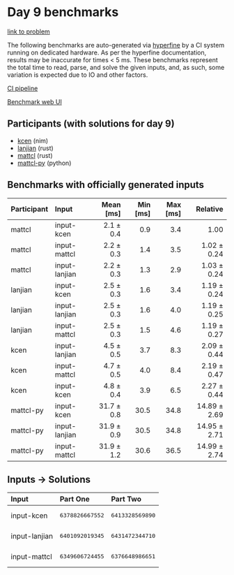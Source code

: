 # Day 9 benchmarks

[link to problem](https://adventofcode.com/2024/day/9)

The following benchmarks are auto-generated via
[hyperfine](https://github.com/sharkdp/hyperfine) by a CI system running on
dedicated hardware. As per the hyperfine documentation, results may be
inaccurate for times < 5 ms. These benchmarks represent the total time to read,
parse, and solve the given inputs, and, as such, some variation is expected due
to IO and other factors.

[CI pipeline](http://ci.papercode.net:8080/teams/main/pipelines/aoc2024)

[Benchmark web UI](https://aoc.ancalagon.black)


## Participants (with solutions for day 9)

- [kcen](https://github.com/kcen/aoc2024) (nim)
- [lanjian](https://github.com/lanjian/aoc-2024) (rust)
- [mattcl](https://github.com/mattcl/aoc2024) (rust)
- [mattcl-py](https://github.com/mattcl/aoc2024-py) (python)


## Benchmarks with officially generated inputs

| Participant | Input | Mean [ms] | Min [ms] | Max [ms] | Relative |
|:---|:---|---:|---:|---:|---:|
| mattcl | input-kcen | 2.1 ± 0.4 | 0.9 | 3.4 | 1.00 |
| mattcl | input-mattcl | 2.2 ± 0.3 | 1.4 | 3.5 | 1.02 ± 0.24 |
| mattcl | input-lanjian | 2.2 ± 0.3 | 1.3 | 2.9 | 1.03 ± 0.24 |
| lanjian | input-kcen | 2.5 ± 0.3 | 1.6 | 3.4 | 1.19 ± 0.24 |
| lanjian | input-lanjian | 2.5 ± 0.3 | 1.6 | 4.0 | 1.19 ± 0.25 |
| lanjian | input-mattcl | 2.5 ± 0.3 | 1.5 | 4.6 | 1.19 ± 0.27 |
| kcen | input-lanjian | 4.5 ± 0.5 | 3.7 | 8.3 | 2.09 ± 0.44 |
| kcen | input-mattcl | 4.7 ± 0.5 | 4.0 | 8.4 | 2.19 ± 0.47 |
| kcen | input-kcen | 4.8 ± 0.4 | 3.9 | 6.5 | 2.27 ± 0.44 |
| mattcl-py | input-kcen | 31.7 ± 0.8 | 30.5 | 34.8 | 14.89 ± 2.69 |
| mattcl-py | input-lanjian | 31.9 ± 0.9 | 30.5 | 34.8 | 14.95 ± 2.71 |
| mattcl-py | input-mattcl | 31.9 ± 1.2 | 30.6 | 36.5 | 14.99 ± 2.74 |


## Inputs -> Solutions

| Input | Part One | Part Two |
|:---|:---|:---|
|input-kcen|<pre>6378826667552</pre>|<pre>6413328569890</pre>|
|input-lanjian|<pre>6401092019345</pre>|<pre>6431472344710</pre>|
|input-mattcl|<pre>6349606724455</pre>|<pre>6376648986651</pre>|